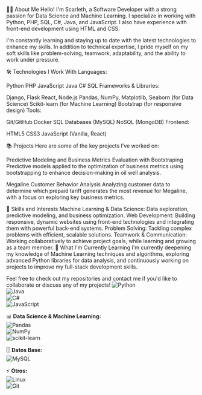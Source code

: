 👩‍💻 About Me
Hello! I'm Scarleth, a Software Developer with a strong passion for Data Science and Machine Learning. I specialize in working with Python, PHP, SQL, C#, Java, and JavaScript. I also have experience with front-end development using HTML and CSS.

I'm constantly learning and staying up to date with the latest technologies to enhance my skills. In addition to technical expertise, I pride myself on my soft skills like problem-solving, teamwork, adaptability, and the ability to work under pressure.

🛠️ Technologies I Work With
Languages:

Python
PHP
JavaScript
Java
C#
SQL
Frameworks & Libraries:

Django, Flask
React, Node.js
Pandas, NumPy, Matplotlib, Seaborn (for Data Science)
Scikit-learn (for Machine Learning)
Bootstrap (for responsive design)
Tools:

Git/GitHub
Docker
SQL Databases (MySQL)
NoSQL (MongoDB)
Frontend:

HTML5
CSS3
JavaScript (Vanilla, React)

📚 Projects
Here are some of the key projects I’ve worked on:

Predictive Modeling and Business Metrics Evaluation with Bootstraping
Predictive models applied to the optimization of business metrics using bootstrapping to enhance decision-making in oil well analysis.

Megaline Customer Behavior Analysis
Analyzing customer data to determine which prepaid tariff generates the most revenue for Megaline, with a focus on exploring key business metrics.

🎯 Skills and Interests
Machine Learning & Data Science: Data exploration, predictive modeling, and business optimization.
Web Development: Building responsive, dynamic websites using front-end technologies and integrating them with powerful back-end systems.
Problem Solving: Tackling complex problems with efficient, scalable solutions.
Teamwork & Communication: Working collaboratively to achieve project goals, while learning and growing as a team member.
🌱 What I'm Currently Learning
I'm currently deepening my knowledge of Machine Learning techniques and algorithms, exploring advanced Python libraries for data analysis, and continuously working on projects to improve my full-stack development skills.

Feel free to check out my repositories and contact me if you'd like to collaborate or discuss any of my projects! 
![Python](https://img.shields.io/badge/Python-3776AB?style=for-the-badge&logo=python&logoColor=white)  
![Java](https://img.shields.io/badge/Java-ED8B00?style=for-the-badge&logo=openjdk&logoColor=white)  
![C#](https://img.shields.io/badge/C%23-239120?style=for-the-badge&logo=c-sharp&logoColor=white)  
![JavaScript](https://img.shields.io/badge/JavaScript-F7DF1E?style=for-the-badge&logo=javascript&logoColor=black)  

📊 **Data Science & Machine Learning:**  
![Pandas](https://img.shields.io/badge/Pandas-150458?style=for-the-badge&logo=pandas&logoColor=white)  
![NumPy](https://img.shields.io/badge/NumPy-013243?style=for-the-badge&logo=numpy&logoColor=white)  
![scikit-learn](https://img.shields.io/badge/scikit--learn-F7931E?style=for-the-badge&logo=scikit-learn&logoColor=white)  

🗄️ **Datos Base:**  
![MySQL](https://img.shields.io/badge/MySQL-4479A1?style=for-the-badge&logo=mysql&logoColor=white)  

⚡ **Otros:**  
![Linux](https://img.shields.io/badge/Linux-FCC624?style=for-the-badge&logo=linux&logoColor=black)  
![Git](https://img.shields.io/badge/Git-F05032?style=for-the-badge&logo=git&logoColor=white)  
